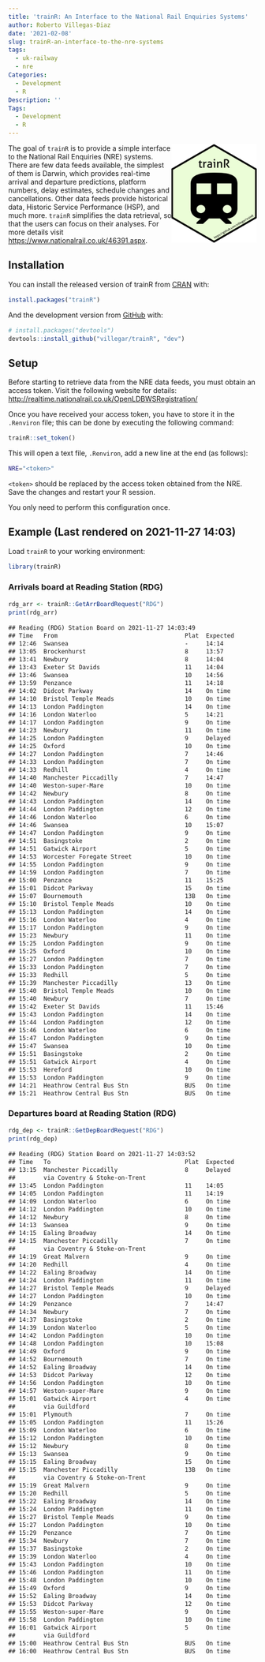 ```yaml
---
title: 'trainR: An Interface to the National Rail Enquiries Systems'
author: Roberto Villegas-Diaz
date: '2021-02-08'
slug: trainR-an-interface-to-the-nre-systems
tags:
  - uk-railway
  - nre
Categories:
  - Development
  - R
Description: ''
Tags:
  - Development
  - R
---
```


<img src="https://raw.githubusercontent.com/villegar/trainR/main/inst/images/logo.png" alt="logo" align="right" height=200px/>

The goal of `trainR` is to provide a simple interface to the 
National Rail Enquiries (NRE) systems. There are few data feeds 
available, the simplest of them is Darwin, which provides real-time 
arrival and departure predictions, platform numbers, delay estimates, 
schedule changes and cancellations. Other data feeds provide historical 
data, Historic Service Performance (HSP), and much more. `trainR` 
simplifies the data retrieval, so that the users can focus on their 
analyses. For more details visit 
https://www.nationalrail.co.uk/46391.aspx.

## Installation

You can install the released version of trainR from [CRAN](https://CRAN.R-project.org) with:

``` r
install.packages("trainR")
```

And the development version from [GitHub](https://github.com/) with:

``` r
# install.packages("devtools")
devtools::install_github("villegar/trainR", "dev")
```

## Setup
Before starting to retrieve data from the NRE data feeds, you must obtain an access token. 
Visit the following website for details: http://realtime.nationalrail.co.uk/OpenLDBWSRegistration/

Once you have received your access token, you have to store it in the `.Renviron` file; this can be 
done by executing the following command:


```r
trainR::set_token()
```

This will open a text file, `.Renviron`, add a new line at the end (as follows):

```bash
NRE="<token>"
```

`<token>` should be replaced by the access token obtained from the NRE. Save the changes and restart 
your R session.

You only need to perform this configuration once.

## Example (Last rendered on 2021-11-27 14:03)

Load `trainR` to your working environment:

```r
library(trainR)
```

### Arrivals board at Reading Station (RDG)


```r
rdg_arr <- trainR::GetArrBoardRequest("RDG")
print(rdg_arr)
```

```
## Reading (RDG) Station Board on 2021-11-27 14:03:49
## Time   From                                    Plat  Expected
## 12:46  Swansea                                 -     14:14
## 13:05  Brockenhurst                            8     13:57
## 13:41  Newbury                                 8     14:04
## 13:43  Exeter St Davids                        11    14:04
## 13:46  Swansea                                 10    14:56
## 13:59  Penzance                                11    14:18
## 14:02  Didcot Parkway                          14    On time
## 14:10  Bristol Temple Meads                    10    On time
## 14:13  London Paddington                       14    On time
## 14:16  London Waterloo                         5     14:21
## 14:17  London Paddington                       9     On time
## 14:23  Newbury                                 11    On time
## 14:25  London Paddington                       9     Delayed
## 14:25  Oxford                                  10    On time
## 14:27  London Paddington                       7     14:46
## 14:33  London Paddington                       7     On time
## 14:33  Redhill                                 4     On time
## 14:40  Manchester Piccadilly                   7     14:47
## 14:40  Weston-super-Mare                       10    On time
## 14:42  Newbury                                 8     On time
## 14:43  London Paddington                       14    On time
## 14:44  London Paddington                       12    On time
## 14:46  London Waterloo                         6     On time
## 14:46  Swansea                                 10    15:07
## 14:47  London Paddington                       9     On time
## 14:51  Basingstoke                             2     On time
## 14:51  Gatwick Airport                         5     On time
## 14:53  Worcester Foregate Street               10    On time
## 14:55  London Paddington                       9     On time
## 14:59  London Paddington                       7     On time
## 15:00  Penzance                                11    15:25
## 15:01  Didcot Parkway                          15    On time
## 15:07  Bournemouth                             13B   On time
## 15:10  Bristol Temple Meads                    10    On time
## 15:13  London Paddington                       14    On time
## 15:16  London Waterloo                         4     On time
## 15:17  London Paddington                       9     On time
## 15:23  Newbury                                 11    On time
## 15:25  London Paddington                       9     On time
## 15:25  Oxford                                  10    On time
## 15:27  London Paddington                       7     On time
## 15:33  London Paddington                       7     On time
## 15:33  Redhill                                 5     On time
## 15:39  Manchester Piccadilly                   13    On time
## 15:40  Bristol Temple Meads                    10    On time
## 15:40  Newbury                                 7     On time
## 15:42  Exeter St Davids                        11    15:46
## 15:43  London Paddington                       14    On time
## 15:44  London Paddington                       12    On time
## 15:46  London Waterloo                         6     On time
## 15:47  London Paddington                       9     On time
## 15:47  Swansea                                 10    On time
## 15:51  Basingstoke                             2     On time
## 15:51  Gatwick Airport                         4     On time
## 15:53  Hereford                                10    On time
## 15:53  London Paddington                       9     On time
## 14:21  Heathrow Central Bus Stn                BUS   On time
## 15:21  Heathrow Central Bus Stn                BUS   On time
```

### Departures board at Reading Station (RDG)


```r
rdg_dep <- trainR::GetDepBoardRequest("RDG")
print(rdg_dep)
```

```
## Reading (RDG) Station Board on 2021-11-27 14:03:52
## Time   To                                      Plat  Expected
## 13:15  Manchester Piccadilly                   8     Delayed
##        via Coventry & Stoke-on-Trent           
## 13:45  London Paddington                       11    14:05
## 14:05  London Paddington                       11    14:19
## 14:09  London Waterloo                         6     On time
## 14:12  London Paddington                       10    On time
## 14:12  Newbury                                 8     On time
## 14:13  Swansea                                 9     On time
## 14:15  Ealing Broadway                         14    On time
## 14:15  Manchester Piccadilly                   7     On time
##        via Coventry & Stoke-on-Trent           
## 14:19  Great Malvern                           9     On time
## 14:20  Redhill                                 4     On time
## 14:22  Ealing Broadway                         14    On time
## 14:24  London Paddington                       11    On time
## 14:27  Bristol Temple Meads                    9     Delayed
## 14:27  London Paddington                       10    On time
## 14:29  Penzance                                7     14:47
## 14:34  Newbury                                 7     On time
## 14:37  Basingstoke                             2     On time
## 14:39  London Waterloo                         5     On time
## 14:42  London Paddington                       10    On time
## 14:48  London Paddington                       10    15:08
## 14:49  Oxford                                  9     On time
## 14:52  Bournemouth                             7     On time
## 14:52  Ealing Broadway                         14    On time
## 14:53  Didcot Parkway                          12    On time
## 14:56  London Paddington                       10    On time
## 14:57  Weston-super-Mare                       9     On time
## 15:01  Gatwick Airport                         4     On time
##        via Guildford                           
## 15:01  Plymouth                                7     On time
## 15:05  London Paddington                       11    15:26
## 15:09  London Waterloo                         6     On time
## 15:12  London Paddington                       10    On time
## 15:12  Newbury                                 8     On time
## 15:13  Swansea                                 9     On time
## 15:15  Ealing Broadway                         15    On time
## 15:15  Manchester Piccadilly                   13B   On time
##        via Coventry & Stoke-on-Trent           
## 15:19  Great Malvern                           9     On time
## 15:20  Redhill                                 5     On time
## 15:22  Ealing Broadway                         14    On time
## 15:24  London Paddington                       11    On time
## 15:27  Bristol Temple Meads                    9     On time
## 15:27  London Paddington                       10    On time
## 15:29  Penzance                                7     On time
## 15:34  Newbury                                 7     On time
## 15:37  Basingstoke                             2     On time
## 15:39  London Waterloo                         4     On time
## 15:43  London Paddington                       10    On time
## 15:46  London Paddington                       11    On time
## 15:48  London Paddington                       10    On time
## 15:49  Oxford                                  9     On time
## 15:52  Ealing Broadway                         14    On time
## 15:53  Didcot Parkway                          12    On time
## 15:55  Weston-super-Mare                       9     On time
## 15:58  London Paddington                       10    On time
## 16:01  Gatwick Airport                         5     On time
##        via Guildford                           
## 15:00  Heathrow Central Bus Stn                BUS   On time
## 16:00  Heathrow Central Bus Stn                BUS   On time
```
